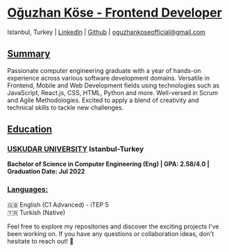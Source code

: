 # <ins>Oğuzhan Köse - Frontend Developer</ins>

Istanbul, Turkey | [LinkedIn](https://www.linkedin.com/in/oguzhankoseofficial) | [Github](https://github.com/Axlope) | oguzhankoseofficial@gmail.com

## <ins>Summary</ins>

Passionate computer engineering graduate with a year of hands-on experience across various software development domains. Versatile in Frontend, Mobile and Web Development fields using technologies such as JavaScript, React.js, CSS, HTML, Python and more. Well-versed in Scrum and Agile Methodologies. Excited to apply a blend of creativity and technical skills to tackle new challenges.

## <ins>Education</ins>

### <ins>USKUDAR UNIVERSITY</ins> Istanbul-Turkey
**Bachelor of Science in Computer Engineering (Eng) | GPA: 2.58/4.0 | Graduation Date: Jul 2022**

### <ins>Languages:</ins>
🇬🇧 English (C1 Advanced) - iTEP 5  
🇹🇷 Turkish (Native)

Feel free to explore my repositories and discover the exciting projects I've been working on. If you have any questions or collaboration ideas, don't hesitate to reach out! 🚀
